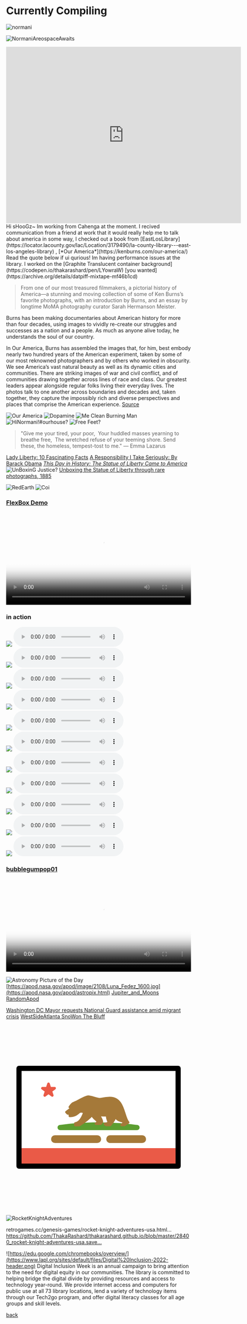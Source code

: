 # Currently Compiling
![normani](https://pbs.twimg.com/profile_banners/209003577/1718338162/1500x500)



![NormaniAreospaceAwaits](https://pbs.twimg.com/media/GQAcpSaWgAAhbcU?format=jpg&name=large)
<iframe src="https://archive.org/embed/screen-recording-2024-07-03-11.17.38-am" width="640" height="480" frameborder="0" webkitallowfullscreen="true" mozallowfullscreen="true" allowfullscreen></iframe>
Hi sHooGz~ Im working from Cahenga at the moment. I recived communication from a friend at work that it would really help me to talk about america in some way, I checked out a book from [EastLosLibrary](https://locator.lacounty.gov/lac/Location/3179490/la-county-library---east-los-angeles-library) , [*Our America*](https://kenburns.com/our-america/) Read the quote below if ui qurious! Im having performance issues at the library. I worked on the [Graphite Translucent container background](https://codepen.io/thakarashard/pen/LYowraW) [you wanted](https://archive.org/details/datpiff-mixtape-mf46b1cd)

>From one of our most treasured filmmakers, a pictorial history of America—a stunning and moving collection of some of Ken Burns’s favorite photographs, with an introduction by Burns, and an essay by longtime MoMA photography curator Sarah Hermanson Meister.

Burns has been making documentaries about American history for more than four decades, using images to vividly re-create our struggles and successes as a nation and a people. As much as anyone alive today, he understands the soul of our country.
 
In Our America, Burns has assembled the images that, for him, best embody nearly two hundred years of the American experiment, taken by some of our most reknowned photographers and by others who worked in obscurity. We see America’s vast natural beauty as well as its dynamic cities and communities. There are striking images of war and civil conflict, and of communities drawing together across lines of race and class. Our greatest leaders appear alongside regular folks living their everyday lives. The photos talk to one another across boundaries and decades and, taken together, they capture the impossibly rich and diverse perspectives and places that comprise the American experience. [Source](https://kenburns.com/our-america/)

![Our America](https://citysupplyfayetteville.com/cdn/shop/products/image_d376e710-f33a-4bcb-8ed2-26b556cf5d52.jpg)
![Dopamine](https://pbs.twimg.com/media/GRbVtsyb0AAf-cG?format=jpg&name=large)
![Me Clean Burning Man](https://pbs.twimg.com/media/GO8FOmxbEAMWU9e?format=jpg&name=large)
![HiNormani!#ourhouse?](https://www.thebattery.org/wp-content/uploads/2018/02/2.-hand.jpg)
![Free Feet?](https://obamawhitehouse.archives.gov/sites/default/files/image/image_file/jb_gilded_liberty_1_e.jpg)

>"Give me your tired, your poor, 
Your huddled masses yearning to breathe free, 
The wretched refuse of your teeming shore.
Send these, the homeless, tempest-tost to me."
— Emma Lazarus



[Lady Liberty: 10 Fascinating Facts](https://www.thebattery.org/lady-liberty-10-fascinating-facts/) 
[A Responsibility I Take Seriously: By Barack Obama](https://www.scotusblog.com/2016/02/a-responsibility-i-take-seriously/)
[*This Day in History: The Statue of Liberty Came to America*](https://obamawhitehouse.archives.gov/blog/2015/06/17/day-history-statue-liberty-came-america)
![UnBoxinG Justice?](https://2.bp.blogspot.com/-qDyZbAJRna4/WAhUQLSnpUI/AAAAAAAALjs/pGKC2Kh4BuEwDn75lZPWN-tA1sDLKZfBgCLcB/s1600/unboxing_the_statue_of_liberty.jpg)
[Unboxing the Statue of Liberty through rare photographs, 1885](https://rarehistoricalphotos.com/unboxing-statue-liberty-1885/)

![RedEarth](https://pbs.twimg.com/media/GRWUNVZbgAAVdEa?format=jpg&name=large)
![Coi](https://pbs.twimg.com/media/GRhDJFxb0AE4OpA?format=jpg&name=large)
### [FlexBox Demo](https://codepen.io/thakarashard/pen/WNBVzWr)
<video controls width="100%" height="auto" poster="https://pbs.twimg.com/media/GRg4rl4b0AMgXF2?format=jpg&name=large">

<source src="https://archive.org/download/screen-recording-2024-07-02-2.48.05-pm/Screen%20recording%202024-07-02%202.48.05%20PM.webm" type="video/webm" />    
<source src="https://archive.org/download/screen-recording-2024-07-02-2.48.05-pm/Screen%20recording%202024-07-02%202.48.05%20PM.webm" type="video/webm" />
      
        Download the
        or
        <a href="">MP4</a>
        video.
</video>

### in action 


<div class="playlist">
 <div class=" track">
       
   <IMG src="https://dn720306.ca.archive.org/0/items/nas-kigs-disease/I/a.jpg">
        <audio controls  loop >
                   <source src="https://ia804508.us.archive.org/35/items/nas-kigs-disease/I/03-Car%20%2385%20%28Ft.%20Charlie%20Wilson%29.mp3" type="audio/mp4">
                   Your browser dose not Support the audio Tag
               </audio>
    </div>
 <div class=" track">
       
   <IMG src="https://ia903201.us.archive.org/31/items/gfk-ironman/Album/cover.jpg">
        <audio controls  loop >
                   <source src="https://archive.org/download/gfk-ironman/Album/03-The%20Faster%20Blade%20%28Ft.%20Raekwon%29.mp3" type="audio/mp4">
                   Your browser dose not Support the audio Tag
               </audio>
    </div>
 <div class=" track">
       
   <IMG src="https://ia801304.us.archive.org/13/items/wu-tang-clan-wu-tang-forever_202401/cover.jpg">
        <audio controls  loop >
                   <source src="https://archive.org/download/wu-tang-clan-wu-tang-forever_202401/1-08%20Older%20Gods.m4a" type="audio/mp4">
                   Your browser dose not Support the audio Tag
               </audio>
    </div>
 <div class=" track">
       
   <IMG src="https://i.discogs.com/cMf-QmjL4Ehi1vXOYRkJhRbGj2SBc20GqqJEM5dkKw4/rs:fit/g:sm/q:90/h:596/w:600/czM6Ly9kaXNjb2dz/LWRhdGFiYXNlLWlt/YWdlcy9SLTE5MzY0/Mi0xNDQzMzU4NDAx/LTk1MzcuanBlZw.jpeg">
        <audio controls  loop >
                   <source src="https://ia601808.us.archive.org/12/items/01-live-from-planet-x/MF%20DOOM/MF%20DOOM%20-%20Operation%20Doomsday/Disc%201/16%20-%20Dead%20Bent.mp3" type="audio/mp4">
                   Your browser dose not Support the audio Tag
               </audio>
    </div>

<div class=" track">
        <IMG src="https://upload.wikimedia.org/wikipedia/commons/7/76/Christopher_Macsurak_Nicki_Minaj_cropped.jpg">
                <audio controls  loop >
                   <source src="https://archive.org/download/datpiff-mixtape-m8c966ae/04%20-%20BEEFSTEW.mp3" type="audio/mp3">
                   Your browser dose not Support the audio Tag
               </audio>
</div>
<div class="  track">
        <IMG src="https://ia601808.us.archive.org/12/items/01-live-from-planet-x/MF%20DOOM/King%20Geedorah%20-%20Take%20Me%20To%20Your%20Leader/cover.jpg">
                <audio controls  loop >
                   <source src="https://archive.org/download/01-live-from-planet-x/MF%20DOOM/King%20Geedorah%20-%20Take%20Me%20To%20Your%20Leader/01%20Fazers.mp3" type="audio/mp3">
                   Your browser dose not Support the audio Tag
               </audio>
</div>

<div class="  track">
        <IMG src="https://upload.wikimedia.org/wikipedia/commons/thumb/f/f1/Cardi_B_Photo_by_Chris_Allmeid_%28cropped%29.jpg/800px-Cardi_B_Photo_by_Chris_Allmeid_%28cropped%29.jpg">
                <audio controls  loop >
                   <source src="https://archive.org/download/cardi-b-invasion-of-privacy/Invasion%20Of%20Privacy/09-Money%20Bag.mp3" type="audio/mp3">
                   Your browser dose not Support the audio Tag
               </audio>
</div>
    
<div class=" track">
        
  <IMG src="https://ia802304.us.archive.org/21/items/cover_20210924_2327/cover.jpg?cnt=0">
        <audio controls  loop >
                   <source src="https://archive.org/download/cover_20210924_2327/01.%20Ain%27t%20Equal.mp3" type="audio/mp4">
                   Your browser dose not Support the audio Tag
               </audio>
    </div>
         <div class=" track">
       
   <IMG src="https://upload.wikimedia.org/wikipedia/commons/4/40/Glorilla_2023.png">
        <audio controls  loop >
                   <source src="https://archive.org/download/glorilla-anyways-lifes-great.../GloRilla/Anyways%2C%20Life%27s%20Great%E2%80%A6/06-Get%20That%20Money%20%28Ft.%20Niki%20Pooh%29.mp3" type="audio/mp4">
                   Your browser dose not Support the audio Tag
               </audio>
    </div>
      <div class=" track">
        
   <IMG src="https://archive.org/download/nicki-minaj-barbie-drip/barbie%20drip.jpg">
        <audio controls  loop >
                   <source src="https://archive.org/download/nicki-minaj-barbie-drip/Nicki%20Minaj-Barbie%20Drip.mp3" type="audio/mp4">
                   Your browser dose not Support the audio Tag
               </audio>
    </div>
        <div class="  track">
        
   <IMG src="https://upload.wikimedia.org/wikipedia/en/9/93/Megan_Thee_Stallion_-_B.I.T.C.H.jpeg">
        <audio controls  loop >
                   <source src="https://archive.org/download/cover_20210924_2327/05.%20B.I.T.C.H.mp3" type="audio/mp4">
                   Your browser dose not Support the audio Tag
               </audio>
    </div>
  
  
  </div>




### [bubblegumpop01](https://bubblegumpop01.tumblr.com/)
<video controls width="100%" height="auto" poster="https://media1.giphy.com/media/v1.https://pbs.twimg.com/media/GRhDJHPa0AAUJax?format=jpg&name=large">

<source src="https://archive.org/download/screen-recording-2024-07-02-3.14.48-pm/Screen%20recording%202024-07-02%203.14.48%20PM.webm" type="video/webm" />    
<source src="https://archive.org/download/screen-recording-2024-07-02-3.14.48-pm/Screen%20recording%202024-07-02%203.14.48%20PM.webm" type="video/webm" />
      
        Download the
        or
        <a href="">MP4</a>
        video.
</video>

![Astronomy Picture of the Day](https://apod.nasa.gov/apod/image/2108/Luna_Fedez_1600.jpg)
[https://apod.nasa.gov/apod/image/2108/Luna_Fedez_1600.jpg](https://apod.nasa.gov/apod/astropix.html) [Jupiter_and_Moons](https://apod.nasa.gov/apod/ap200902.html) [RandomApod](https://apod.nasa.gov/apod/random_apod.html)

[Washington DC Mayor requests National Guard assistance amid migrant crisis](https://youtu.be/tVOaE8qByNI) [WestSideAtlanta SnoWon The Bluff](https://youtu.be/hdcl1WVrBoI?si=fTAa-KNo8Skthwk0)

<svg id="emoji" viewBox="0 0 72 72" xmlns="http://www.w3.org/2000/svg">
  <g id="color">
    <path fill="#fff" d="M67 17H5.31909V54.8044H67V17Z"/>
    <g>
      <path fill="#5c9e31" fill-rule="evenodd" d="M50.9767 40H21.0233C25.4306 39.3639 30.5453 39 36 39C41.4547 39 46.5694 39.3639 50.9767 40Z" clip-rule="evenodd"/>
      <path fill="#5c9e31" d="M50.9767 40V41C51.5012 41 51.9366 40.5948 51.9741 40.0716C52.0117 39.5484 51.6387 39.0852 51.1195 39.0103L50.9767 40ZM21.0233 40L20.8805 39.0103C20.3614 39.0852 19.9883 39.5484 20.0259 40.0716C20.0634 40.5948 20.4988 41 21.0233 41V40ZM50.9767 39H21.0233V41H50.9767V39ZM36 38C30.5029 38 25.3401 38.3666 20.8805 39.0103L21.1662 40.9897C25.5212 40.3612 30.5878 40 36 40V38ZM51.1195 39.0103C46.6599 38.3666 41.4972 38 36 38V40C41.4122 40 46.4788 40.3612 50.8339 40.9897L51.1195 39.0103Z"/>
    </g>
    <rect x="5" y="48" width="62" height="7" fill="#EA5A47"/>
    <path fill="#EA5A47" stroke="#EA5A47" stroke-linejoin="round" d="M16.5 23L17.0613 24.7275H18.8776L17.4082 25.7951L17.9695 27.5225L16.5 26.4549L15.0305 27.5225L15.5918 25.7951L14.1224 24.7275H15.9387L16.5 23Z"/>
    <path fill="#A57939" stroke="#A57939" stroke-linejoin="round" d="M25.5 32.5L23.5 34L24 34.5L24.8271 34.4503V35.4503C28.4074 35.4503 27.7699 32.8316 30.5 34C30.5 34 29.4151 38.1054 26.9733 38.4315L26.9789 39.0621C28.1505 39.0621 27.3074 39.0403 28.479 39.0403C30.5344 37.752 32.1332 36.5621 33.5 35C34.1926 37.12 36.8577 37.12 35 38.5H36.7574C36.7574 38.5 36.9414 38.3277 37.2588 37.89C37.5762 37.4523 35.962 34.9708 35.962 34.9708C35.962 34.9708 38.5 35.5 39.5 35C38.7039 36.9627 41.4817 38.222 38.5 38.6L39 39H40.5C40.5 39 42.3158 36.7973 42.6319 35.4503C43.1828 38.3454 47.7828 36.6894 45 39H46L47.5 38C45.5794 36 45.9673 28.5227 40.4686 28.5227C37.9686 28.5227 37.5 29 36.5 29C35.5 29 33 28 32 28C31 28 27.8489 29.8594 27.5 30C27.1511 30.1406 26.3271 30.541 26.3271 30.541C25.8271 30.541 24.8271 32.041 24.8271 32.041L25.5 32.5Z"/>
    <path fill="none" stroke="#A57939" stroke-linecap="round" stroke-width="3" d="M40.5 44.5H53M19 44.5H35.5"/>
  </g>
  <g id="line">
    <path fill="none" stroke="#000" stroke-linecap="round" stroke-linejoin="round" stroke-width="2" d="M67 17H5V55H67V17Z"/>
  </g>
</svg>



![RocketKnightAdventures](https://pbs.twimg.com/media/GRMQiohbQAAM-s9?format=jpg&name=large)

retrogames.cc/genesis-games/rocket-knight-adventures-usa.html… https://github.com/ThakaRashard/thakarashard.github.io/blob/master/28400_rocket-knight-adventures-usa.save…

![https://edu.google.com/chromebooks/overview/](https://www.lapl.org/sites/default/files/Digital%20Inclusion-2022-header.png)
Digital Inclusion Week is an annual campaign to bring attention to the need for digital equity in our communities. The library is committed to helping bridge the digital divide by providing resources and access to technology year-round. We provide internet access and computers for public use at all 73 library locations, lend a variety of technology items through our Tech2go program, and offer digital literacy classes for all age groups and skill levels.

[back](./)
